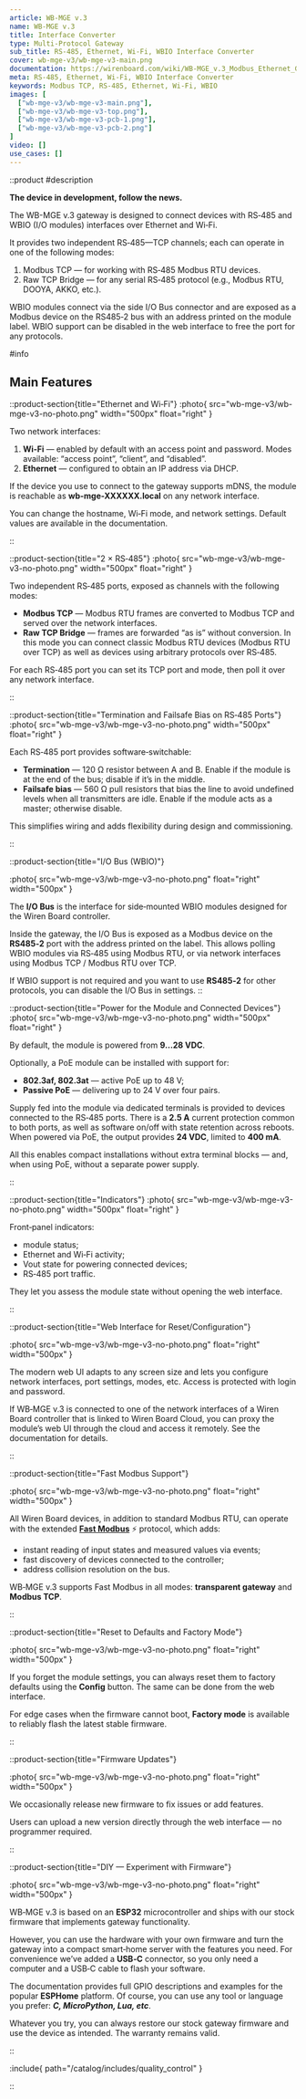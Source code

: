 ```yaml
---
article: WB-MGE v.3
name: WB-MGE v.3
title: Interface Converter
type: Multi-Protocol Gateway
sub_title: RS-485, Ethernet, Wi‑Fi, WBIO Interface Converter
cover: wb-mge-v3/wb-mge-v3-main.png
documentation: https://wirenboard.com/wiki/WB-MGE_v.3_Modbus_Ethernet_Gateway
meta: RS-485, Ethernet, Wi‑Fi, WBIO Interface Converter
keywords: Modbus TCP, RS-485, Ethernet, Wi-Fi, WBIO
images: [
  ["wb-mge-v3/wb-mge-v3-main.png"],
  ["wb-mge-v3/wb-mge-v3-top.png"],
  ["wb-mge-v3/wb-mge-v3-pcb-1.png"],
  ["wb-mge-v3/wb-mge-v3-pcb-2.png"]
]
video: []
use_cases: []
---
```

::product
#description

**The device in development, follow the news.**

The WB-MGE v.3 gateway is designed to connect devices with RS‑485 and WBIO (I/O modules) interfaces over Ethernet and Wi‑Fi.

It provides two independent RS‑485—TCP channels; each can operate in one of the following modes:
1. Modbus TCP — for working with RS‑485 Modbus RTU devices.
2. Raw TCP Bridge — for any serial RS‑485 protocol (e.g., Modbus RTU, DOOYA, AKKO, etc.).

WBIO modules connect via the side I/O Bus connector and are exposed as a Modbus device on the RS485‑2 bus with an address printed on the module label. WBIO support can be disabled in the web interface to free the port for any protocols.

#info
## Main Features
::product-section{title="Ethernet and Wi‑Fi"}
:photo{
  src="wb-mge-v3/wb-mge-v3-no-photo.png"
  width="500px"
  float="right"
}

Two network interfaces:
1. **Wi‑Fi** — enabled by default with an access point and password. Modes available: “access point”, “client”, and “disabled”.
2. **Ethernet** — configured to obtain an IP address via DHCP.

If the device you use to connect to the gateway supports mDNS, the module is reachable as **wb-mge-XXXXXX.local** on any network interface.

You can change the hostname, Wi‑Fi mode, and network settings. Default values are available in the documentation.

::

::product-section{title="2 × RS‑485"}
:photo{
  src="wb-mge-v3/wb-mge-v3-no-photo.png"
  width="500px"
  float="right"
}

Two independent RS‑485 ports, exposed as channels with the following modes:
- **Modbus TCP** — Modbus RTU frames are converted to Modbus TCP and served over the network interfaces.
- **Raw TCP Bridge** — frames are forwarded “as is” without conversion. In this mode you can connect classic Modbus RTU devices (Modbus RTU over TCP) as well as devices using arbitrary protocols over RS‑485.

For each RS‑485 port you can set its TCP port and mode, then poll it over any network interface.

::

::product-section{title="Termination and Failsafe Bias on RS‑485 Ports"}
:photo{
  src="wb-mge-v3/wb-mge-v3-no-photo.png"
  width="500px"
  float="right"
}

Each RS‑485 port provides software‑switchable:
- **Termination** — 120 Ω resistor between A and B. Enable if the module is at the end of the bus; disable if it’s in the middle.
- **Failsafe bias** — 560 Ω pull resistors that bias the line to avoid undefined levels when all transmitters are idle. Enable if the module acts as a master; otherwise disable.

This simplifies wiring and adds flexibility during design and commissioning.

::

::product-section{title="I/O Bus (WBIO)"}

:photo{
  src="wb-mge-v3/wb-mge-v3-no-photo.png"
  float="right"
  width="500px"
}

The **I/O Bus** is the interface for side‑mounted WBIO modules designed for the Wiren Board controller.

Inside the gateway, the I/O Bus is exposed as a Modbus device on the **RS485‑2** port with the address printed on the label. This allows polling WBIO modules via RS‑485 using Modbus RTU, or via network interfaces using Modbus TCP / Modbus RTU over TCP.

If WBIO support is not required and you want to use **RS485‑2** for other protocols, you can disable the I/O Bus in settings.
::

::product-section{title="Power for the Module and Connected Devices"}
:photo{
  src="wb-mge-v3/wb-mge-v3-no-photo.png"
  width="500px"
  float="right"
}

By default, the module is powered from **9…28 VDC**.

Optionally, a PoE module can be installed with support for:
- **802.3af, 802.3at** — active PoE up to 48 V;
- **Passive PoE** — delivering up to 24 V over four pairs.

Supply fed into the module via dedicated terminals is provided to devices connected to the RS‑485 ports. There is a **2.5 A** current protection common to both ports, as well as software on/off with state retention across reboots. When powered via PoE, the output provides **24 VDC**, limited to **400 mA**.

All this enables compact installations without extra terminal blocks — and, when using PoE, without a separate power supply.

::

::product-section{title="Indicators"}
:photo{
  src="wb-mge-v3/wb-mge-v3-no-photo.png"
  width="500px"
  float="right"
}

Front‑panel indicators:
- module status;
- Ethernet and Wi‑Fi activity;
- Vout state for powering connected devices;
- RS‑485 port traffic.

They let you assess the module state without opening the web interface.

::

::product-section{title="Web Interface for Reset/Configuration"}

:photo{
  src="wb-mge-v3/wb-mge-v3-no-photo.png"
  float="right"
  width="500px"
}

The modern web UI adapts to any screen size and lets you configure network interfaces, port settings, modes, etc. Access is protected with login and password.

If WB‑MGE v.3 is connected to one of the network interfaces of a Wiren Board controller that is linked to Wiren Board Cloud, you can proxy the module’s web UI through the cloud and access it remotely. See the documentation for details.

::

::product-section{title="Fast Modbus Support"}

:photo{
  src="wb-mge-v3/wb-mge-v3-no-photo.png"
  float="right"
  width="500px"
}

All Wiren Board devices, in addition to standard Modbus RTU, can operate with the extended [**Fast Modbus**](https://wirenboard.com/wiki/Fast_Modbus) ⚡ protocol, which adds:
- instant reading of input states and measured values via events;
- fast discovery of devices connected to the controller;
- address collision resolution on the bus.

WB‑MGE v.3 supports Fast Modbus in all modes: **transparent gateway** and **Modbus TCP**.

::

::product-section{title="Reset to Defaults and Factory Mode"}

:photo{
  src="wb-mge-v3/wb-mge-v3-no-photo.png"
  float="right"
  width="500px"
}

If you forget the module settings, you can always reset them to factory defaults using the **Config** button. The same can be done from the web interface.

For edge cases when the firmware cannot boot, **Factory mode** is available to reliably flash the latest stable firmware.

::

::product-section{title="Firmware Updates"}

:photo{
  src="wb-mge-v3/wb-mge-v3-no-photo.png"
  float="right"
  width="500px"
}

We occasionally release new firmware to fix issues or add features.

Users can upload a new version directly through the web interface — no programmer required.

::

::product-section{title="DIY — Experiment with Firmware"}

:photo{
  src="wb-mge-v3/wb-mge-v3-no-photo.png"
  float="right"
  width="500px"
}

WB‑MGE v.3 is based on an **ESP32** microcontroller and ships with our stock firmware that implements gateway functionality.

However, you can use the hardware with your own firmware and turn the gateway into a compact smart‑home server with the features you need. For convenience we’ve added a **USB‑C** connector, so you only need a computer and a USB‑C cable to flash your software.

The documentation provides full GPIO descriptions and examples for the popular **ESPHome** platform. Of course, you can use any tool or language you prefer: ***C, MicroPython, Lua, etc***.

Whatever you try, you can always restore our stock gateway firmware and use the device as intended. The warranty remains valid.

::

:include{
  path="/catalog/includes/quality_control"
}

::
